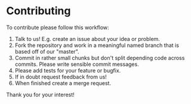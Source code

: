 Contributing
============

To contribute please follow this workflow:

1. Talk to us! E.g. create an issue about your idea or problem.
2. Fork the repository and work in a meaningful named branch that is based off of our "master".
3. Commit in rather small chunks but don't split depending code across commits. Please write sensible commit messages.
4. Please add tests for your feature or bugfix.
5. If in doubt request feedback from us!
6. When finished create a merge request.


Thank you for your interest!

